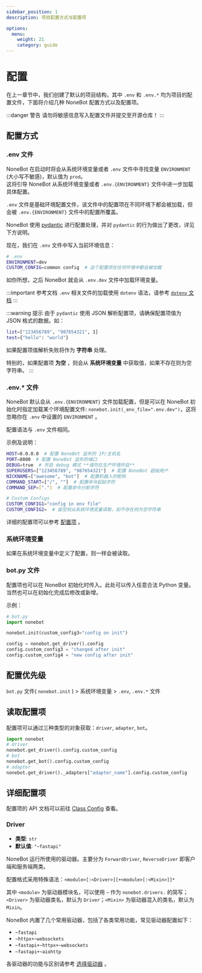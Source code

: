 ```yaml
---
sidebar_position: 1
description: 项目配置方式与配置项

options:
  menu:
    weight: 21
    category: guide
---
```


# 配置

在上一章节中，我们创建了默认的项目结构，其中 `.env` 和 `.env.*` 均为项目的配置文件，下面将介绍几种 NoneBot 配置方式以及配置项。

:::danger 警告
请勿将敏感信息写入配置文件并提交至开源仓库！
:::

## 配置方式

### .env 文件

NoneBot 在启动时将会从系统环境变量或者 `.env` 文件中寻找变量 `ENVIRONMENT` (大小写不敏感)，默认值为 `prod`。  
这将引导 NoneBot 从系统环境变量或者 `.env.{ENVIRONMENT}` 文件中进一步加载具体配置。

`.env` 文件是基础环境配置文件，该文件中的配置项在不同环境下都会被加载，但会被 `.env.{ENVIRONMENT}` 文件中的配置所覆盖。

NoneBot 使用 [pydantic](https://pydantic-docs.helpmanual.io/) 进行配置处理，并对 `pydantic` 的行为做出了更改，详见下方说明。

现在，我们在 `.env` 文件中写入当前环境信息：

```bash
# .env
ENVIRONMENT=dev
CUSTOM_CONFIG=common config  # 这个配置项在任何环境中都会被加载
```

如你所想，之后 NoneBot 就会从 `.env.dev` 文件中加载环境变量。

:::important 参考文档
`.env` 相关文件的加载使用 `dotenv` 语法，请参考 [`dotenv` 文档](https://saurabh-kumar.com/python-dotenv/)
:::

:::warning 提示
由于 `pydantic` 使用 JSON 解析配置项，请确保配置项值为 JSON 格式的数据。如：

```bash
list=["123456789", "987654321", 1]
test={"hello": "world"}
```

如果配置项值解析失败将作为 **字符串** 处理。

特别的，如果配置项 **为空** ，则会从 **系统环境变量** 中获取值，如果不存在则为空字符串。
:::

### .env.\* 文件

NoneBot 默认会从 `.env.{ENVIRONMENT}` 文件加载配置，但是可以在 NoneBot 初始化时指定加载某个环境配置文件: `nonebot.init(_env_file=".env.dev")`，这将忽略你在 `.env` 中设置的 `ENVIRONMENT` 。

配置语法与 `.env` 文件相同。

示例及说明：

```bash
HOST=0.0.0.0  # 配置 NoneBot 监听的 IP/主机名
PORT=8080  # 配置 NoneBot 监听的端口
DEBUG=true  # 开启 debug 模式 **请勿在生产环境开启**
SUPERUSERS=["123456789", "987654321"]  # 配置 NoneBot 超级用户
NICKNAME=["awesome", "bot"]  # 配置机器人的昵称
COMMAND_START=["/", ""]  # 配置命令起始字符
COMMAND_SEP=["."]  # 配置命令分割字符

# Custom Configs
CUSTOM_CONFIG1="config in env file"
CUSTOM_CONFIG2=  # 留空则从系统环境变量读取，如不存在则为空字符串
```

详细的配置项可以参考 [配置项](#详细配置项) 。

### 系统环境变量

如果在系统环境变量中定义了配置，则一样会被读取。

### bot.py 文件

配置项也可以在 NoneBot 初始化时传入。此处可以传入任意合法 Python 变量。当然也可以在初始化完成后修改或新增。

示例：

```python
# bot.py
import nonebot

nonebot.init(custom_config3="config on init")

config = nonebot.get_driver().config
config.custom_config3 = "changed after init"
config.custom_config4 = "new config after init"
```

## 配置优先级

`bot.py` 文件( `nonebot.init` ) > 系统环境变量 > `.env`, `.env.*` 文件

## 读取配置项

配置项可以通过三种类型的对象获取：`driver`, `adapter`, `bot`。

```python
import nonebot
# driver
nonebot.get_driver().config.custom_config
# bot
nonebot.get_bot().config.custom_config
# adapter
nonebot.get_driver()._adapters["adapter_name"].config.custom_config
```

## 详细配置项

配置项的 API 文档可以前往 [Class Config](../../api/config.md#class-config) 查看。

### Driver

- **类型**: `str`
- **默认值**: `"~fastapi"`

NoneBot 运行所使用的驱动器。主要分为 `ForwardDriver`, `ReverseDriver` 即客户端和服务端两类。

配置格式采用特殊语法：`<module>[:<Driver>][+<module>[:<Mixin>]]*`

其中 `<module>` 为驱动器模块名，可以使用 `~` 作为 `nonebot.drivers.` 的简写；`<Driver>` 为驱动器类名，默认为 `Driver`；`<Mixin>` 为驱动器混入的类名，默认为 `Mixin`。

NoneBot 内置了几个常用驱动器，包括了各类常用功能，常见驱动器配置如下：

- `~fastapi`
- `~httpx+~websockets`
- `~fastapi+~httpx+~websockets`
- `~fastapi+~aiohttp`

各驱动器的功能与区别请参考 [选择驱动器](./choose-driver.md) 。

<!-- TODO -->
